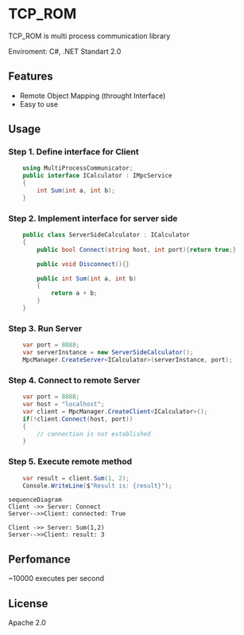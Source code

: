 # TCP_ROM

TCP_ROM is multi process communication library

Enviroment: C#, .NET Standart 2.0

## Features
- Remote Object Mapping (throught Interface)
- Easy to use

## Usage
### Step 1. Define interface for Client
```csharp
    using MultiProcessCommunicator;
    public interface ICalculator : IMpcService
    {
        int Sum(int a, int b);
    }
```

### Step 2. Implement interface for server side
```csharp
    public class ServerSideCalculator : ICalculator
    {
        public bool Connect(string host, int port){return true;}

        public void Disconnect(){}

        public int Sum(int a, int b)
        {
            return a + b;
        }
    }
```
### Step 3. Run Server
```csharp
    var port = 8888;
    var serverInstance = new ServerSideCalculator();
    MpcManager.CreateServer<ICalculator>(serverInstance, port);
```

### Step 4. Connect to remote Server
```csharp
    var port = 8888;
    var host = "localhost";
    var client = MpcManager.CreateClient<ICalculator>();
    if(!client.Connect(host, port))
    {
        // connection is not established
    }
```

### Step 5. Execute remote method
```csharp
    var result = client.Sum(1, 2);
    Console.WriteLine($"Result is: {result}");
```
```mermaid
sequenceDiagram
Client ->> Server: Connect
Server-->>Client: connected: True

Client ->> Server: Sum(1,2)
Server-->>Client: result: 3
```


## Perfomance
~10000 executes per second 



## License

Apache 2.0



